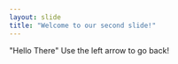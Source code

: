 ```yaml
---
layout: slide
title: "Welcome to our second slide!"
---
```

"Hello There"
Use the left arrow to go back!
